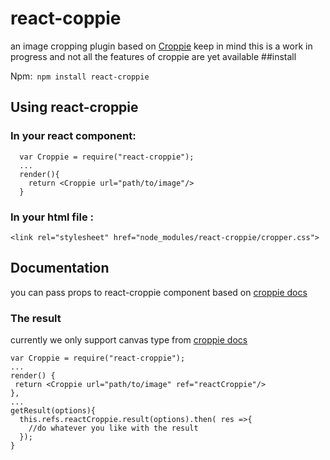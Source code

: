 # react-coppie
an image cropping plugin based on [Croppie](http://foliotek.github.io/Croppie)
keep in mind this is a work in progress and not all the features of croppie are yet available
##install 

Npm:``` npm install react-croppie```

## Using react-croppie

### In your react component:
```
  var Croppie = require("react-croppie");
  ...
  render(){
    return <Croppie url="path/to/image"/>
  }
  ```
### In your html file :
```
<link rel="stylesheet" href="node_modules/react-croppie/cropper.css">
```

## Documentation
  
  you can pass props to react-croppie component based on [croppie docs](http://foliotek.github.io/Croppie/#documentation)
  
### The result
  currently we only support canvas type from [croppie docs](http://foliotek.github.io/Croppie/#documentation)
  
  ```
  var Croppie = require("react-croppie");
  ...
  render() {
   return <Croppie url="path/to/image" ref="reactCroppie"/>
  },
  ...
  getResult(options){
    this.refs.reactCroppie.result(options).then( res =>{
      //do whatever you like with the result
    });
  }
  ```
    
